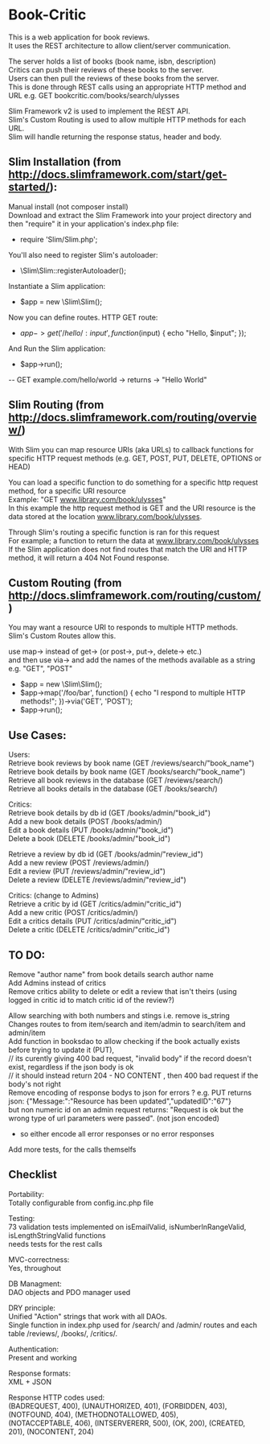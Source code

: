 # Book-Critic

This is a web application for book reviews.  
It uses the REST architecture to allow client/server communication.  

The server holds a list of books (book name, isbn, description)  
Critics can push their reviews of these books to the server.  
Users can then pull the reviews of these books from the server.  
This is done through REST calls using an appropriate HTTP method and URL e.g. GET bookcritic.com/books/search/ulysses  

Slim Framework v2 is used to implement the REST API.  
Slim's Custom Routing is used to allow multiple HTTP methods for each URL.  
Slim will handle returning the response status, header and body.  


## Slim Installation (from http://docs.slimframework.com/start/get-started/):
Manual install (not composer install)  
Download and extract the Slim Framework into your project directory and then "require" it in your application's index.php file:  

 - require 'Slim/Slim.php';

You'll also need to register Slim's autoloader:
 - \Slim\Slim::registerAutoloader();

Instantiate a Slim application:
 - $app = new \Slim\Slim();

Now you can define routes. HTTP GET route:
 - $app->get('/hello/:input', function ($input) {
    echo "Hello, $input"; });

And Run the Slim application:
 - $app->run();

-- GET example.com/hello/world  -> returns -> "Hello World"


## Slim Routing (from http://docs.slimframework.com/routing/overview/)
With Slim you can map resource URIs (aka URLs) to callback functions for specific HTTP request methods (e.g. GET, POST, PUT, DELETE, OPTIONS or HEAD)  

You can load a specific function to do something for a specific http request method, for a specific URI resource  
Example: "GET www.library.com/book/ulysses"  
In this example the http request method is GET and the URI resource is the data stored at the location www.library.com/book/ulysses.  

Through Slim's routing a specific function is ran for this request  
For example; a function to return the data at www.library.com/book/ulysses  
If the Slim application does not find routes that match the URI and HTTP method, it will return a 404 Not Found response.  


## Custom Routing (from http://docs.slimframework.com/routing/custom/)  
You may want a resource URI to responds to multiple HTTP methods.  
Slim's Custom Routes allow this.  

use map-> instead of get-> (or post->, put->, delete-> etc.)  
and then use via-> and add the names of the methods available as a string e.g. "GET", "POST"  

 - $app = new \Slim\Slim();
 - $app->map('/foo/bar', function()
    {
        echo "I respond to multiple HTTP methods!";
    })->via('GET', 'POST');
 - $app->run();



## Use Cases:
Users:  
Retrieve book reviews by book name                  (GET /reviews/search/"book_name")  
Retrieve book details by book name                  (GET /books/search/"book_name")  
Retrieve all book reviews in the database           (GET /reviews/search/)  
Retrieve all books details in the database          (GET /books/search/)  
 
Critics:  
Retrieve book details by db id  (GET /books/admin/"book_id")  
Add a new book details          (POST /books/admin/)  
Edit a book details             (PUT /books/admin/"book_id")  
Delete a book                   (DELETE /books/admin/"book_id")  

Retrieve a review by db id      (GET /books/admin/"review_id")  
Add a new review                (POST /reviews/admin/)  
Edit a review                   (PUT /reviews/admin/"review_id")  
Delete a review                 (DELETE /reviews/admin/"review_id")  

Critics: (change to Admins)  
Retrieve a critic by id         (GET /critics/admin/"critic_id")  
Add a new critic                (POST /critics/admin/)  
Edit a critics details          (PUT /critics/admin/"critic_id")  
Delete a critic                 (DELETE /critics/admin/"critic_id")  


## TO DO:
Remove "author name" from book details search author name  
Add Admins instead of critics  
Remove critics ability to delete or edit a review that isn't theirs (using logged in critic id to match critic id of the review?)  

Allow searching with both numbers and stings i.e. remove is_string  
Changes routes to from item/search and item/admin to search/item and admin/item  
Add function in booksdao to allow checking if the book actually exists before trying to update it (PUT),  
// its curently giving 400 bad request, "invalid body" if the record doesn't exist, regardless if the json body is ok  
// it should instead return 204 - NO CONTENT , then 400 bad request if the body's not right  
Remove encoding of response bodys to json for errors ? e.g. PUT returns json:  {"Message:":"Resource has been updated","updatedID":"67"}  
but non numeric id on an admin request returns: "Request is ok but the wrong type of url parameters were passed". (not json encoded)   
- so either encode all error responses or no error responses  

Add more tests, for the calls themselfs  



## Checklist
Portability:  
Totally configurable from config.inc.php file  
 
Testing:  
73 validation tests implemented on isEmailValid, isNumberInRangeValid, isLengthStringValid functions  
needs tests for the rest calls  
 
MVC-correctness:  
Yes, throughout   
 
DB Managment:  
DAO objects and PDO manager used  
 
DRY principle:  
Unified "Action" strings that work with all DAOs.  
Single function in index.php used for /search/ and /admin/ routes and each table /reviews/, /books/, /critics/.  
 
Authentication:  
Present and working  
 
Response formats:  
XML + JSON   
 
Response HTTP codes used:  
(BADREQUEST, 400), (UNAUTHORIZED, 401), (FORBIDDEN, 403), (NOTFOUND, 404), (METHODNOTALLOWED, 405),   
(NOTACCEPTABLE, 406), (INTSERVERERR, 500), (OK, 200), (CREATED, 201), (NOCONTENT, 204)  
